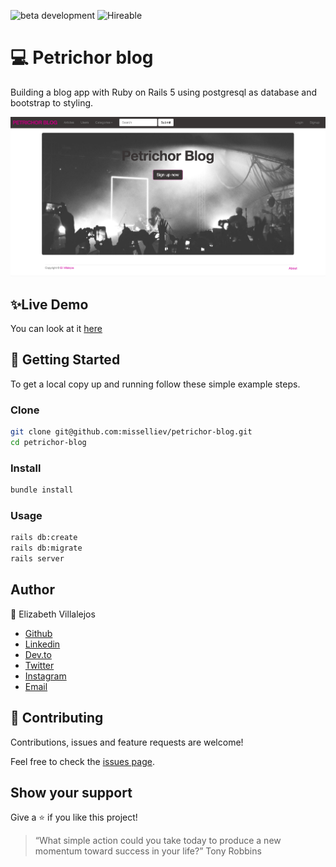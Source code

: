 ![beta development](https://img.shields.io/badge/beta-development-green?style=flat-square)
![Hireable](https://cdn.rawgit.com/hiendv/hireable/master/styles/default/yes.svg)

# 💻 Petrichor blog

Building a blog app with Ruby on Rails 5 using postgresql as database and bootstrap to styling.

![alt text](docs/petrichor.png)

## ✨Live Demo

You can look at it [here](https://warm-bayou-34500.herokuapp.com/)


## 🚀 Getting Started

To get a local copy up and running follow these simple example steps.


### Clone

```sh
git clone git@github.com:misselliev/petrichor-blog.git
cd petrichor-blog
```

### Install

```sh
bundle install 
```

### Usage

```sh
rails db:create
rails db:migrate
rails server
```


## Author

👤 Elizabeth Villalejos

- [Github](https://github.com/misselliev)
- [Linkedin](https://linkedin.com/ellievillalejos)
- [Dev.to](https://dev.to/misselliev)
- [Twitter](https://twitter.com/miss_elliev/)
- [Instagram](https://www.instagram.com/miss_elliev/)
- [Email](mailto:elizabeth.villalejos@gmail.com?subject=Website%20Inquiry)

## 🤝 Contributing

Contributions, issues and feature requests are welcome!

Feel free to check the [issues page](issues/).


## Show your support

Give a ⭐️ if you like this project!

> “What simple action could you take today to produce a new momentum toward success in your life?” Tony Robbins


